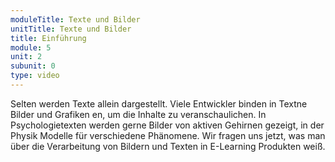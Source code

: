 ```yaml
---
moduleTitle: Texte und Bilder
unitTitle: Texte und Bilder
title: Einführung
module: 5
unit: 2
subunit: 0
type: video
---
```


Selten werden Texte allein dargestellt. Viele Entwickler binden in Textne Bilder und Grafiken en, um die Inhalte zu veranschaulichen. In Psychologietexten werden gerne Bilder von aktiven Gehirnen gezeigt, in der Physik Modelle für verschiedene Phänomene. Wir fragen uns jetzt, was man über die Verarbeitung von Bildern und Texten in E-Learning Produkten weiß.